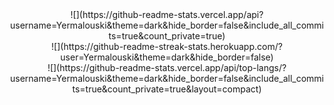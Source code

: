 <div align="center">
  ![](https://github-readme-stats.vercel.app/api?username=Yermalouski&theme=dark&hide_border=false&include_all_commits=true&count_private=true)<br/>
  ![](https://github-readme-streak-stats.herokuapp.com/?user=Yermalouski&theme=dark&hide_border=false)<br/>
  ![](https://github-readme-stats.vercel.app/api/top-langs/?username=Yermalouski&theme=dark&hide_border=false&include_all_commits=true&count_private=true&layout=compact)
<div>

<!-- Proudly created with GPRM ( https://gprm.itsvg.in ) -->
